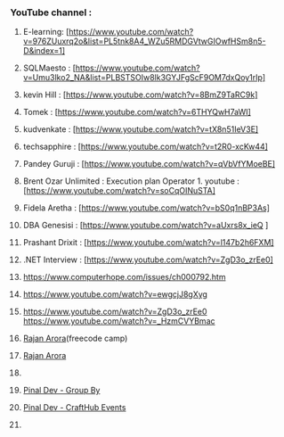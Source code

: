 
###  YouTube  channel : 
 1. E-learning: [https://www.youtube.com/watch?v=976ZUuxrq2o&list=PL5tnk8A4_WZu5RMDGVtwGIOwfHSm8n5-D&index=1]
 2. SQLMaesto : [https://www.youtube.com/watch?v=Umu3lko2_NA&list=PLBSTSOIw8lk3GYJFgScF9OM7dxQoy1rIp]
 3. kevin Hill : [https://www.youtube.com/watch?v=8BmZ9TaRC9k]
 4. Tomek : [https://www.youtube.com/watch?v=6THYQwH7aWI]
 5. kudvenkate : [https://www.youtube.com/watch?v=tX8n51IeV3E]
 6. techsapphire : [https://www.youtube.com/watch?v=t2R0-xcKw44]
 7. Pandey Guruji : [https://www.youtube.com/watch?v=qVbVfYMoeBE]
 8. Brent Ozar Unlimited : Execution plan Operator 
				 1. youtube : [https://www.youtube.com/watch?v=soCqOINuSTA]
9. Fidela Aretha : [https://www.youtube.com/watch?v=bS0q1nBP3As] 
10. DBA Genesisi : [https://www.youtube.com/watch?v=aUxrs8x_ieQ ] 
11. Prashant Drixit : [https://www.youtube.com/watch?v=l147b2h6FXM]
12. .NET Interview : [https://www.youtube.com/watch?v=ZgD3o_zrEe0]
13. https://www.computerhope.com/issues/ch000792.htm
14. https://www.youtube.com/watch?v=ewgcjJ8gXyg
15. https://www.youtube.com/watch?v=ZgD3o_zrEe0
https://www.youtube.com/watch?v=_HzmCVYBmac


16. [Rajan Arora](https://www.youtube.com/watch?v=HvxmF0FUwrM&list=PLznQc9z-6hdAygdO_AHuwhFTLKcHmNr0L&index=5)(freecode camp)
17. [Rajan Arora](https://www.youtube.com/@ICodeMechanic/playlists)
18. 
19. [Pinal Dev - Group By](https://www.youtube.com/watch?v=ef-BmyNipU4&list=PLWEgC_uhapruFyqd3Z8-ZFr1s-heT0G1o&index=18)
20. [Pinal Dev - CraftHub Events](https://www.youtube.com/watch?v=SqhX8OaOI6A&list=PLWEgC_uhapruFyqd3Z8-ZFr1s-heT0G1o&index=17)
21. 
